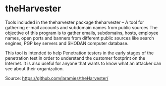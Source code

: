 # theHarvester
Tools included in the theharvester package
theharvester – A tool for gathering e-mail accounts and subdomain names from public sources
                      The objective of this program is to gather emails, subdomains, hosts, employee names, open ports and banners from different public sources like search engines, PGP key servers and SHODAN computer database.

This tool is intended to help Penetration testers in the early stages of the penetration test in order to understand the customer footprint on the Internet. It is also useful for anyone that wants to know what an attacker can see about their organization.





Source: https://github.com/laramies/theHarvester/
